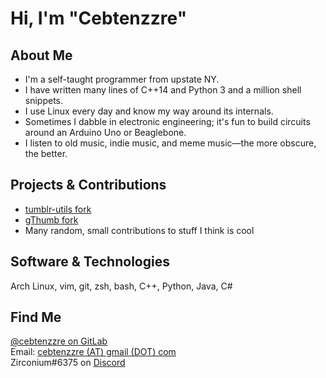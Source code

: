 # Hi, I'm "Cebtenzzre"

## About Me
- I'm a self-taught programmer from upstate NY.
- I have written many lines of C++14 and Python 3 and a million shell snippets.
- I use Linux every day and know my way around its internals.
- Sometimes I dabble in electronic engineering; it's fun to build circuits around an Arduino Uno or Beaglebone.
- I listen to old music, indie music, and meme music&mdash;the more obscure, the better.

## Projects & Contributions
- [tumblr-utils fork](https://github.com/Cebtenzzre/tumblr-utils)
- [gThumb fork](https://github.com/Cebtenzzre/gthumb)
- Many random, small contributions to stuff I think is cool

## Software & Technologies
Arch Linux, vim, git, zsh, bash, C++, Python, Java, C#

## Find Me

[@cebtenzzre on GitLab](https://gitlab.com/cebtenzzre)<br>
Email: [cebtenzzre (AT) gmail (DOT) com](mailto:cebtenzzre@gmail.com)<br>
Zirconium#6375 on [Discord](https://discord.com/)
